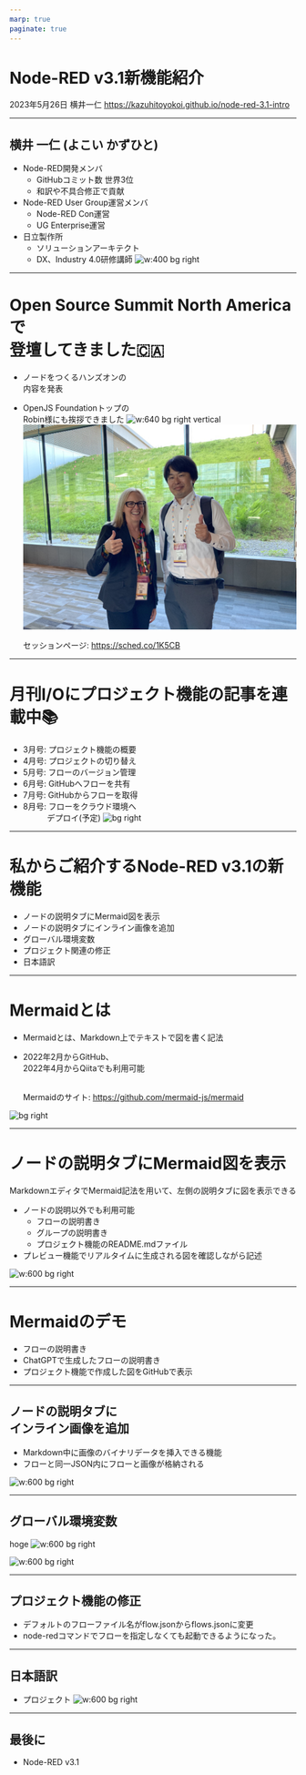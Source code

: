 ```yaml
---
marp: true
paginate: true
---
```

# Node-RED v3.1新機能紹介
2023年5月26日 横井一仁
https://kazuhitoyokoi.github.io/node-red-3.1-intro

---
## 横井 一仁 (よこい かずひと)
- Node-RED開発メンバ
  - GitHubコミット数 世界3位
  - 和訳や不具合修正で貢献
- Node-RED User Group運営メンバ
  - Node-RED Con運営
  - UG Enterprise運営
- 日立製作所
  - ソリューションアーキテクト
  - DX、Industry 4.0研修講師
![w:400 bg right](https://nodered.jp/images/yokoi.jpg)

---
# Open Source Summit North Americaで<br>登壇してきました🇨🇦
 - ノードをつくるハンズオンの<br>内容を発表
 - OpenJS Foundationトップの<br>Robin様にも挨拶できました
![w:640 bg right vertical](https://pbs.twimg.com/media/Fv4TUloWAAIEmuw?format=jpg)
![bg right vertical](robin.jpg)

   セッションページ: https://sched.co/1K5CB

---
# 月刊I/Oにプロジェクト機能の記事を連載中📚
 - 3月号: プロジェクト機能の概要
 - 4月号: プロジェクトの切り替え
 - 5月号: フローのバージョン管理
 - 6月号: GitHubへフローを共有
 - 7月号: GitHubからフローを取得
 - 8月号: フローをクラウド環境へ<br>　　　デプロイ(予定)
![bg right](https://pbs.twimg.com/media/FplCZZnaUAcopKn?format=jpg&name=large)

---
# 私からご紹介するNode-RED v3.1の新機能
 - ノードの説明タブにMermaid図を表示
 - ノードの説明タブにインライン画像を追加
 - グローバル環境変数
 - プロジェクト関連の修正
 - 日本語訳

---
# Mermaidとは
- Mermaidとは、Markdown上でテキストで図を書く記法
- 2022年2月からGitHub、<br>2022年4月からQiitaでも利用可能<br><br>

  Mermaidのサイト: https://github.com/mermaid-js/mermaid

![bg right](https://raw.githubusercontent.com/mermaid-js/mermaid/develop/img/header.png)

---
# ノードの説明タブにMermaid図を表示
MarkdownエディタでMermaid記法を用いて、左側の説明タブに図を表示できる
- ノードの説明以外でも利用可能
  - フローの説明書き
  - グループの説明書き
  - プロジェクト機能のREADME.mdファイル
- プレビュー機能でリアルタイムに生成される図を確認しながら記述

![w:600 bg right](https://user-images.githubusercontent.com/30289092/210740564-5c0df1e8-5a3b-46bb-b2a2-5b36bdbbcf18.png)

---
# Mermaidのデモ
 - フローの説明書き
 - ChatGPTで生成したフローの説明書き
 - プロジェクト機能で作成した図をGitHubで表示

---
## ノードの説明タブに<br>インライン画像を追加
- Markdown中に画像のバイナリデータを挿入できる機能
- フローと同一JSON内にフローと画像が格納される

![w:600 bg right](https://user-images.githubusercontent.com/30289092/210725017-0f55c9f3-1bef-438c-be53-ce0a3b158be6.gif)

---
## グローバル環境変数
hoge
![w:600 bg right](https://user-images.githubusercontent.com/30289092/210725017-0f55c9f3-1bef-438c-be53-ce0a3b158be6.gif)

![w:600 bg right](https://camo.qiitausercontent.com/1da920248905bd1814f2ef607d715d2f7898968d/68747470733a2f2f71696974612d696d6167652d73746f72652e73332e61702d6e6f727468656173742d312e616d617a6f6e6177732e636f6d2f302f3534363231372f36333735643039392d616230312d366537392d633931642d3761656132646331646264612e706e67)

---
## プロジェクト機能の修正
 - デフォルトのフローファイル名がflow.jsonからflows.jsonに変更
 - node-redコマンドでフローを指定しなくても起動できるようになった。

---
## 日本語訳
 - プロジェクト
![w:600 bg right](https://user-images.githubusercontent.com/30289092/210725017-0f55c9f3-1bef-438c-be53-ce0a3b158be6.gif)

---
## 最後に
 - Node-RED v3.1
